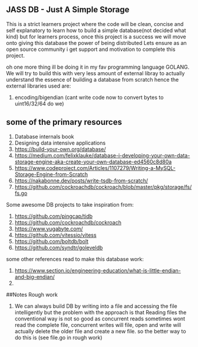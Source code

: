 ## JASS DB - Just A Simple Storage 
This is a strict learners project where the code will be clean, concise and self explanatory to learn how to build a simple database(not decided what kind)
but for learners process, once this project is a success we will move onto giving this database the power of being distributed
Lets ensure as an open source community i get support and motivation to complete this project.

oh one more thing ill be doing it in my fav programming language GOLANG.
We will try to build this with very less amount of external libray to actually understand the essence of building a database from scratch hence the
external libraries used are:
1. encoding/bigendian (cant write code now to convert bytes to uint16/32/64 do we)


## some of the primary resources
1. Database internals book
2. Designing data intensive applications
3. https://build-your-own.org/database/
4. https://medium.com/felixklauke/database-i-developing-your-own-data-storage-engine-aka-create-your-own-database-ed4560c8d80a
5. https://www.codeproject.com/Articles/1107279/Writing-a-MySQL-Storage-Engine-from-Scratch
6. https://nakabonne.dev/posts/write-tsdb-from-scratch/
7. https://github.com/cockroachdb/cockroach/blob/master/pkg/storage/fs/fs.go

Some awesome DB projects to take inspiration from:
1. https://github.com/pingcap/tidb
2. https://github.com/cockroachdb/cockroach
3. https://www.yugabyte.com/
4. https://github.com/vitessio/vitess
5. https://github.com/boltdb/bolt
6. https://github.com/syndtr/goleveldb

some other references read to make this database work:
1. https://www.section.io/engineering-education/what-is-little-endian-and-big-endian/
2. 
##Notes Rough work
1. We can always build DB by writing into a file and accessing the file intelligently but the problem with the approach is that 
Reading files the conventional way is not so good as concurrent reads sometimes wont read the complete file, concurrent writes will file, open and write will actually delete the older file and create a new file. so the better way to do this is (see file.go in rough work)